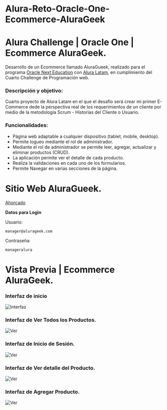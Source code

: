 # Alura-Reto-Oracle-One-Ecommerce-AluraGeek

# Alura Challenge | Oracle One | Ecommerce AluraGeek.

Desarrollo de un Ecommerce llamado AluraGueek, realizado para el programa [Oracle Next Education](https://www.oracle.com/co/education/oracle-next-education/ "Oracle Next Education") con [Alura Latam](https://www.aluracursos.com/ "Alura Latam"),  en cumplimiento del Cuarto Challenge de Programación web.

### Descripción y objetivo:

Cuarto proyecto de Alura Latam en el que el desafío será crear mi primer E-Commerce dede la perspectiva real de los requerimientos de un cliente por medio de la metodología Scrum - Historias del Cliente o Usuario.

### Funcionalidades:
- Página web adaptable a cualquier dispositivo (tablet, mobile, desktop).
- Permite logueo mediante el rol de administrador. 
- Mediante el rol de administrador se permite leer, agregar, actualizar y eliminar productos (CRUD).
- La aplicación permite ver el detalle de cada producto. 
- Realiza la validaciones en cada uno de los formularios.
- Permite Navegar en varias secciones de la página. 

#  Sitio Web AluraGueek.
[Ahorcado](https://ingmarcela27.github.io/Alura-Challenge-Oracle-One-Logica-de-Programacion-Juego-del-ahorcado/)

**Datos para Login**

Usuario:

    manager@alurageek.com

Contraseña:

    manageralura



#  Vista Previa | Ecommerce AluraGeek.

### Interfaz de inicio                                                          
![Interfaz](https://imgur.com/Qqmc575.png "Interfaz Inicio")

### Interfaz de Ver Todos los Productos.
![Ver](https://imgur.com/onlnIi3.png "Interfaz Ver Todos los Productos")

### Interfaz de Inicio de Sesión.
![Ver](https://imgur.com/IKAanhC.png "Interfaz Inicio de Sesión")

### Interfaz de Ver detalle del Producto.
![Ver](https://imgur.com/6JjqLsy.png "Interfaz Ver detalle del Producto")

### Interfaz de Agregar Producto.
![Ver](https://imgur.com/9BLIzHc.png "Interfaz de Agregar Producto")











